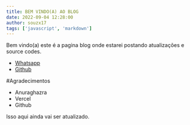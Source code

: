 ```yaml
---
title: BEM VINDO(A) AO BLOG
date: 2022-09-04 12:28:00
author: souzx17
tags: ['javascript', 'markdown']
---
```


Bem vindo(a) este é a pagina blog onde estarei postando atualizações e source codes.

- [Whatsapp](https://wa.me/557581276890)
- [Github](https://github.com/souzx17)

#Agradecimentos
- Anuraghazra
- Vercel
- Github

Isso aqui ainda vai ser atualizado.
